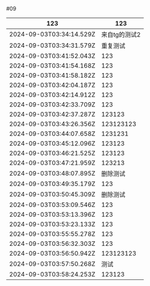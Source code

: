 #09

|123|123|
|---|---|
|2024-09-03T03:34:14.529Z|来自tg的测试2|
|2024-09-03T03:34:31.579Z|重复测试|
|2024-09-03T03:41:52.043Z|123|
|2024-09-03T03:41:54.168Z|123|
|2024-09-03T03:41:58.182Z|123|
|2024-09-03T03:42:04.187Z|123|
|2024-09-03T03:42:14.912Z|123|
|2024-09-03T03:42:33.709Z|123|
|2024-09-03T03:42:37.287Z|123123|
|2024-09-03T03:43:26.356Z|123123123|
|2024-09-03T03:44:07.658Z|1231231|
|2024-09-03T03:45:12.096Z|123123|
|2024-09-03T03:46:21.525Z|123123|
|2024-09-03T03:47:21.959Z|123213|
|2024-09-03T03:48:07.895Z|删除测试|
|2024-09-03T03:49:35.179Z|123|
|2024-09-03T03:50:45.309Z|删除测试|
|2024-09-03T03:53:09.546Z|123|
|2024-09-03T03:53:13.396Z|123|
|2024-09-03T03:53:23.133Z|123|
|2024-09-03T03:55:55.278Z|123|
|2024-09-03T03:56:32.303Z|123|
|2024-09-03T03:56:50.942Z|123123123|
|2024-09-03T03:57:50.268Z|测试|
|2024-09-03T03:58:24.253Z|123123|